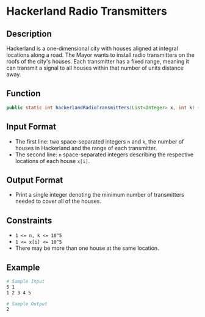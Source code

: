 # Hackerland Radio Transmitters

## Description

Hackerland is a one-dimensional city with houses aligned at integral locations along a road. The Mayor wants to install radio transmitters on the roofs of the city's houses. Each transmitter has a fixed range, meaning it can transmit a signal to all houses within that number of units distance away.

## Function

```java
public static int hackerlandRadioTransmitters(List<Integer> x, int k) {}
```

## Input Format

- The first line: two space-separated integers `n` and `k`, the number of houses in Hackerland and the range of each transmitter.
- The second line: `n` space-separated integers describing the respective locations of each house `x[i]`.

## Output Format

- Print a single integer denoting the minimum number of transmitters needed to cover all of the houses.

## Constraints

- `1 <= n, k <= 10^5`
- `1 <= x[i] <= 10^5`
- There may be more than one house at the same location.

## Example

```bash
# Sample Input
5 1
1 2 3 4 5

# Sample Output
2
```
